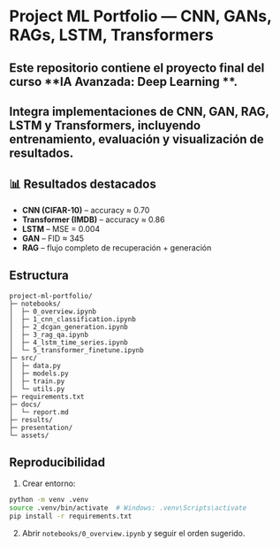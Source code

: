 # Project ML Portfolio — CNN, GANs, RAGs, LSTM, Transformers
## Este repositorio contiene el proyecto final del curso **IA Avanzada: Deep Learning **.
## Integra implementaciones de **CNN**, **GAN**, **RAG**, **LSTM** y **Transformers**, incluyendo entrenamiento, evaluación y visualización de resultados.


## 📊 Resultados destacados
- **CNN (CIFAR-10)** – accuracy ≈ 0.70  
- **Transformer (IMDB)** – accuracy ≈ 0.86  
- **LSTM** – MSE = 0.004  
- **GAN** – FID ≈ 345  
- **RAG** – flujo completo de recuperación + generación  


## Estructura
```
project-ml-portfolio/
├─ notebooks/
│  ├─ 0_overview.ipynb
│  ├─ 1_cnn_classification.ipynb
│  ├─ 2_dcgan_generation.ipynb
│  ├─ 3_rag_qa.ipynb
│  ├─ 4_lstm_time_series.ipynb
│  └─ 5_transformer_finetune.ipynb
├─ src/
│  ├─ data.py
│  ├─ models.py
│  ├─ train.py
│  └─ utils.py
├─ requirements.txt
├─ docs/
│  └─ report.md
├─ results/
├─ presentation/
└─ assets/
```

## Reproducibilidad
1. Crear entorno:
```bash
python -m venv .venv
source .venv/bin/activate  # Windows: .venv\Scripts\activate
pip install -r requirements.txt
```
2. Abrir `notebooks/0_overview.ipynb` y seguir el orden sugerido.


